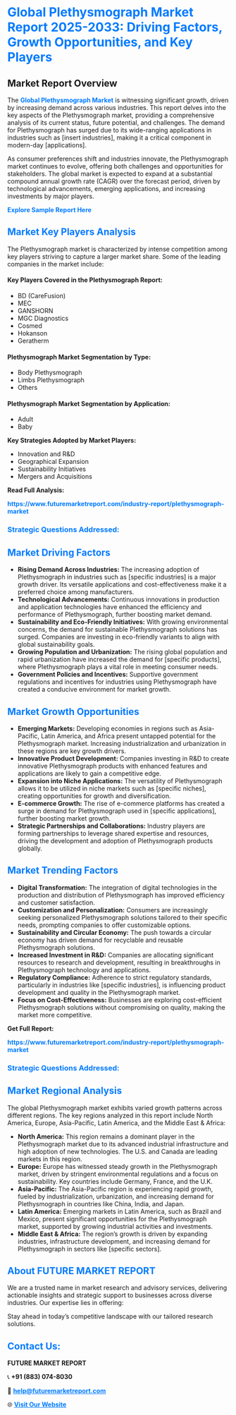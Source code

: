 <h1 style="color: #007BFF;">Global Plethysmograph Market Report 2025-2033: Driving Factors, Growth Opportunities, and Key Players</h1>

<section id="overview">
<h2>Market Report Overview</h2>
<p>The <a href="https://www.futuremarketreport.com/industry-report/plethysmograph-market" style="color: #007BFF; text-decoration: none;"><strong>Global Plethysmograph Market</strong></a> is witnessing significant growth, driven by increasing demand across various industries. This report delves into the key aspects of the Plethysmograph market, providing a comprehensive analysis of its current status, future potential, and challenges. The demand for Plethysmograph has surged due to its wide-ranging applications in industries such as [insert industries], making it a critical component in modern-day [applications].</p>
<p>As consumer preferences shift and industries innovate, the Plethysmograph market continues to evolve, offering both challenges and opportunities for stakeholders. The global market is expected to expand at a substantial compound annual growth rate (CAGR) over the forecast period, driven by technological advancements, emerging applications, and increasing investments by major players.</p>
</section>

<section id="overview">
<p><a href="https://www.futuremarketreport.com/request-sample/reportId=80317" style="color: #007BFF; text-decoration: none;"><strong>Explore Sample Report Here</strong></a></p>
</section>

<section id="key-players">
<h2 style="color: #007BFF;">Market Key Players Analysis</h2>
<p>The Plethysmograph market is characterized by intense competition among key players striving to capture a larger market share. Some of the leading companies in the market include:</p>
<h4>Key Players Covered in the Plethysmograph Report:</h4>
<ul><li>BD (CareFusion)</li><li>MEC</li><li>GANSHORN</li><li>MGC Diagnostics</li><li>Cosmed</li><li>Hokanson</li><li>Geratherm</li></ul>
<h4>Plethysmograph Market Segmentation by Type:</h4>
<ul><li>Body Plethysmograph</li><li>Limbs Plethysmograph</li><li>Others</li></ul>

<h4>Plethysmograph Market Segmentation by Application:</h4>
<ul><li>Adult</li><li>Baby</li></ul>
<p><strong>Key Strategies Adopted by Market Players:</strong></p>
<ul>
<li>Innovation and R&D</li>
<li>Geographical Expansion</li>
<li>Sustainability Initiatives</li>
<li>Mergers and Acquisitions</li>
</ul>
</section>

<section>
<p><strong>Read Full Analysis: </strong></p><a href="https://www.futuremarketreport.com/industry-report/plethysmograph-market" style="color: #007BFF; text-decoration: none;"><strong>https://www.futuremarketreport.com/industry-report/plethysmograph-market</strong></a>
<h3 style="color: #007BFF;">Strategic Questions Addressed:</h3>
</section>

<section id="driving-factors">
<h2 style="color: #007BFF;">Market Driving Factors</h2>
<ul>
<li><strong>Rising Demand Across Industries:</strong> The increasing adoption of Plethysmograph in industries such as [specific industries] is a major growth driver. Its versatile applications and cost-effectiveness make it a preferred choice among manufacturers.</li>
<li><strong>Technological Advancements:</strong> Continuous innovations in production and application technologies have enhanced the efficiency and performance of Plethysmograph, further boosting market demand.</li>
<li><strong>Sustainability and Eco-Friendly Initiatives:</strong> With growing environmental concerns, the demand for sustainable Plethysmograph solutions has surged. Companies are investing in eco-friendly variants to align with global sustainability goals.</li>
<li><strong>Growing Population and Urbanization:</strong> The rising global population and rapid urbanization have increased the demand for [specific products], where Plethysmograph plays a vital role in meeting consumer needs.</li>
<li><strong>Government Policies and Incentives:</strong> Supportive government regulations and incentives for industries using Plethysmograph have created a conducive environment for market growth.</li>
</ul>
</section>

<section id="growth-opportunities">
<h2 style="color: #007BFF;">Market Growth Opportunities</h2>
<ul>
<li><strong>Emerging Markets:</strong> Developing economies in regions such as Asia-Pacific, Latin America, and Africa present untapped potential for the Plethysmograph market. Increasing industrialization and urbanization in these regions are key growth drivers.</li>
<li><strong>Innovative Product Development:</strong> Companies investing in R&D to create innovative Plethysmograph products with enhanced features and applications are likely to gain a competitive edge.</li>
<li><strong>Expansion into Niche Applications:</strong> The versatility of Plethysmograph allows it to be utilized in niche markets such as [specific niches], creating opportunities for growth and diversification.</li>
<li><strong>E-commerce Growth:</strong> The rise of e-commerce platforms has created a surge in demand for Plethysmograph used in [specific applications], further boosting market growth.</li>
<li><strong>Strategic Partnerships and Collaborations:</strong> Industry players are forming partnerships to leverage shared expertise and resources, driving the development and adoption of Plethysmograph products globally.</li>
</ul>
</section>

<section id="trending-factors">
<h2 style="color: #007BFF;">Market Trending Factors</h2>
<ul>
<li><strong>Digital Transformation:</strong> The integration of digital technologies in the production and distribution of Plethysmograph has improved efficiency and customer satisfaction.</li>
<li><strong>Customization and Personalization:</strong> Consumers are increasingly seeking personalized Plethysmograph solutions tailored to their specific needs, prompting companies to offer customizable options.</li>
<li><strong>Sustainability and Circular Economy:</strong> The push towards a circular economy has driven demand for recyclable and reusable Plethysmograph solutions.</li>
<li><strong>Increased Investment in R&D:</strong> Companies are allocating significant resources to research and development, resulting in breakthroughs in Plethysmograph technology and applications.</li>
<li><strong>Regulatory Compliance:</strong> Adherence to strict regulatory standards, particularly in industries like [specific industries], is influencing product development and quality in the Plethysmograph market.</li>
<li><strong>Focus on Cost-Effectiveness:</strong> Businesses are exploring cost-efficient Plethysmograph solutions without compromising on quality, making the market more competitive.</li>
</ul>
</section>

<section>
<p><strong>Get Full Report: </strong></p><a href="https://www.futuremarketreport.com/industry-report/plethysmograph-market" style="color: #007BFF; text-decoration: none;"><strong>https://www.futuremarketreport.com/industry-report/plethysmograph-market</strong></a>
<h3 style="color: #007BFF;">Strategic Questions Addressed:</h3>
</section>


<section id="regional-analysis">
<h2 style="color: #007BFF;">Market Regional Analysis</h2>
<p>The global Plethysmograph market exhibits varied growth patterns across different regions. The key regions analyzed in this report include North America, Europe, Asia-Pacific, Latin America, and the Middle East & Africa:</p>
<ul>
<li><strong>North America:</strong> This region remains a dominant player in the Plethysmograph market due to its advanced industrial infrastructure and high adoption of new technologies. The U.S. and Canada are leading markets in this region.</li>
<li><strong>Europe:</strong> Europe has witnessed steady growth in the Plethysmograph market, driven by stringent environmental regulations and a focus on sustainability. Key countries include Germany, France, and the U.K.</li>
<li><strong>Asia-Pacific:</strong> The Asia-Pacific region is experiencing rapid growth, fueled by industrialization, urbanization, and increasing demand for Plethysmograph in countries like China, India, and Japan.</li>
<li><strong>Latin America:</strong> Emerging markets in Latin America, such as Brazil and Mexico, present significant opportunities for the Plethysmograph market, supported by growing industrial activities and investments.</li>
<li><strong>Middle East & Africa:</strong> The region’s growth is driven by expanding industries, infrastructure development, and increasing demand for Plethysmograph in sectors like [specific sectors].</li>
</ul>
</section>

<footer>
<h2 style="color: #007BFF;">About FUTURE MARKET REPORT</h2>
<p>We are a trusted name in market research and advisory services, delivering actionable insights and strategic support to businesses across diverse industries. Our expertise lies in offering:</p>

<p>Stay ahead in today’s competitive landscape with our tailored research solutions.</p>

<h2 style="color: #007BFF;">Contact Us:</h2>
<p><strong>FUTURE MARKET REPORT</strong></p>
<p>📞 <strong>+91 (883) 074-8030</strong></p>
<p>📧 <strong><a href="mailto:help@futuremarketreport.com" style="color: #007BFF;">help@futuremarketreport.com</a></strong></p>
<p>🌐 <strong><a href="https://www.futuremarketreport.com/" style="color: #007BFF;">Visit Our Website</a></strong></p>
</footer>